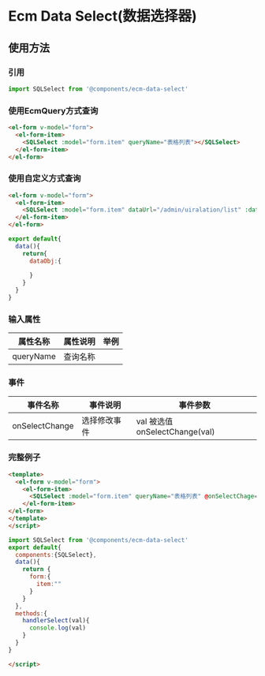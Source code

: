 # Ecm Data Select(数据选择器)
## 使用方法
### 引用
```javascript
import SQLSelect from '@components/ecm-data-select'
```

### 使用EcmQuery方式查询
```html
<el-form v-model="form">
  <el-form-item>
    <SQLSelect :model="form.item" queryName="表格列表"></SQLSelect>
  </el-form-item>
</el-form>

```

### 使用自定义方式查询
```html
<el-form v-model="form">
  <el-form-item>
    <SQLSelect :model="form.item" dataUrl="/admin/uiralation/list" :dataObj=""></SQLSelect>
  </el-form-item>
</el-form>

```
```javascript
export default{
  data(){
    return{
      dataObj:{
        
      }
    }
  }
}
```

### 输入属性
|属性名称|属性说明|举例|
|---|---|---|
|queryName|查询名称||

### 事件
|事件名称|事件说明|事件参数|
|---|---|---|
|onSelectChange|选择修改事件|val 被选值 onSelectChange(val)|


### 完整例子

```html
<template>
  <el-form v-model="form">
    <el-form-item>
      <SQLSelect :model="form.item" queryName="表格列表" @onSelectChage="handlerSelect"></SQLSelect>
    </el-form-item>
</el-form>
</template>
</script>
```
```javascript
import SQLSelect from '@components/ecm-data-select'
export default{
  components:{SQLSelect},
  data(){
    return {
      form:{
        item:""
      }
    }
  },
  methods:{
    handlerSelect(val){
      console.log(val)
    }
  }
}
```
```html
</script>
```